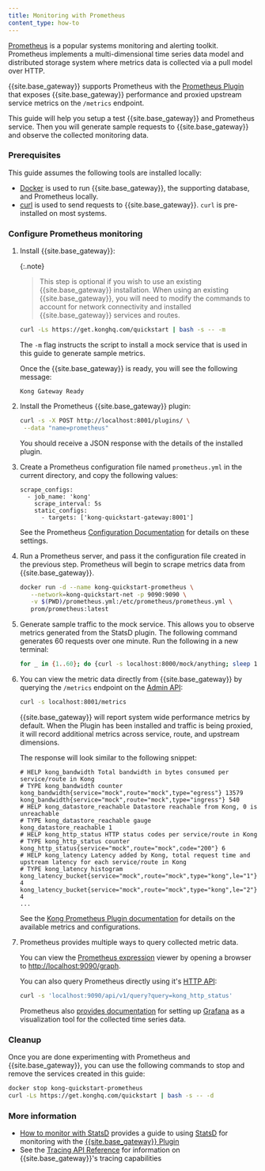 ```yaml
---
title: Monitoring with Prometheus
content_type: how-to
---
```


[Prometheus](https://prometheus.io/) is a popular systems monitoring and alerting toolkit. Prometheus 
implements a multi-dimensional time series data model and distributed storage
system where metrics data is collected via a pull model over HTTP. 

{{site.base_gateway}} supports Prometheus with the [Prometheus Plugin](/hub/kong-inc/prometheus/) that exposes
{{site.base_gateway}} performance and proxied upstream service metrics on the `/metrics` endpoint.

This guide will help you setup a test {{site.base_gateway}} and
Prometheus service. Then you will generate sample requests to {{site.base_gateway}} and
observe the collected monitoring data.

### Prerequisites
This guide assumes the following tools are installed locally:
* [Docker](https://docs.docker.com/get-docker/) is used to run {{site.base_gateway}}, the supporting database, 
and Prometheus locally. 
* [curl](https://curl.se/) is used to send requests to {{site.base_gateway}}. `curl` is pre-installed on most systems.

### Configure Prometheus monitoring

1. Install {{site.base_gateway}}:

   {:.note}
      > This step is optional if you wish to use an existing {{site.base_gateway}} installation. When using an existing
        {{site.base_gateway}}, you will need to modify the commands to account for network
        connectivity and installed {{site.base_gateway}} services and routes.

   ```sh
   curl -Ls https://get.konghq.com/quickstart | bash -s -- -m
   ```
   The `-m` flag instructs the script to install a mock service that is used in this guide to generate sample metrics.

   Once the {{site.base_gateway}} is ready, you will see the following message:

   ```text
   Kong Gateway Ready
   ```

1. Install the Prometheus {{site.base_gateway}} plugin:

   ```sh
   curl -s -X POST http://localhost:8001/plugins/ \
    --data "name=prometheus" 
   ```

   You should receive a JSON response with the details of the installed plugin.

1. Create a Prometheus configuration file named `prometheus.yml`
in the current directory, and copy the following values:

   ```text
   scrape_configs:
     - job_name: 'kong'
       scrape_interval: 5s
       static_configs:
         - targets: ['kong-quickstart-gateway:8001']
   ```

   See the Prometheus [Configuration Documentation](https://prometheus.io/docs/prometheus/latest/configuration/configuration/)
   for details on these settings.

1. Run a Prometheus server, and pass it the configuration file created in the previous step. Prometheus 
will begin to scrape metrics data from {{site.base_gateway}}.

   ```sh
   docker run -d --name kong-quickstart-prometheus \
      --network=kong-quickstart-net -p 9090:9090 \
      -v $(PWD)/prometheus.yml:/etc/prometheus/prometheus.yml \
      prom/prometheus:latest
   ```

1. Generate sample traffic to the mock service. This allows you to observe 
   metrics generated from the StatsD plugin. The following command generates 60 
   requests over one minute. Run the following in a new terminal:

   ```bash
   for _ in {1..60}; do {curl -s localhost:8000/mock/anything; sleep 1; } done
   ```

1. You can view the metric data directly from {{site.base_gateway}} by querying the
   `/metrics` endpoint on the [Admin API](/gateway/{{page.kong_version}}/admin-api/):

   ```sh
   curl -s localhost:8001/metrics
   ```

   {{site.base_gateway}} will report system wide performance metrics by default. 
   When the Plugin has been installed and traffic is being proxied, it will record 
   additional metrics across service, route, and upstream dimensions.

   The response will look similar to the following snippet:

   ```text
   # HELP kong_bandwidth Total bandwidth in bytes consumed per service/route in Kong
   # TYPE kong_bandwidth counter
   kong_bandwidth{service="mock",route="mock",type="egress"} 13579
   kong_bandwidth{service="mock",route="mock",type="ingress"} 540
   # HELP kong_datastore_reachable Datastore reachable from Kong, 0 is unreachable
   # TYPE kong_datastore_reachable gauge
   kong_datastore_reachable 1
   # HELP kong_http_status HTTP status codes per service/route in Kong
   # TYPE kong_http_status counter
   kong_http_status{service="mock",route="mock",code="200"} 6
   # HELP kong_latency Latency added by Kong, total request time and upstream latency for each service/route in Kong
   # TYPE kong_latency histogram
   kong_latency_bucket{service="mock",route="mock",type="kong",le="1"} 4
   kong_latency_bucket{service="mock",route="mock",type="kong",le="2"} 4
   ...
   ```

   See the [Kong Prometheus Plugin documentation](/hub/kong-inc/prometheus/)
   for details on the available metrics and configurations.

1. Prometheus provides multiple ways to query collected metric data. 
   
   You can view the [Prometheus expression](https://prometheus.io/docs/prometheus/latest/querying/basics/) viewer 
   by opening a browser to [http://localhost:9090/graph](http://localhost:9090/graph).

   You can also query Prometheus directly using it's
   [HTTP API](https://prometheus.io/docs/prometheus/latest/querying/api/):

   ```sh
   curl -s 'localhost:9090/api/v1/query?query=kong_http_status'
   ```

   Prometheus also [provides documentation](https://prometheus.io/docs/visualization/grafana/) 
   for setting up [Grafana](https://grafana.com/) as a visualization tool for the collected time series data.

### Cleanup

Once you are done experimenting with Prometheus and {{site.base_gateway}}, you can use the following
commands to stop and remove the services created in this guide:

```sh
docker stop kong-quickstart-prometheus
curl -Ls https://get.konghq.com/quickstart | bash -s -- -d
```

### More information
* [How to monitor with StatsD](/gateway/{{page.kong_version}}/production/monitoring/statsd/)
provides a guide to using [StatsD](https://github.com/statsd/statsd) for monitoring with the
[{{site.base_gateway}} Plugin](/hub/kong-inc/statsd/)
* See the [Tracing API Reference](/gateway/{{page.kong_version}}/production/tracing/api/) for information
on {{site.base_gateway}}'s tracing capabilities 

